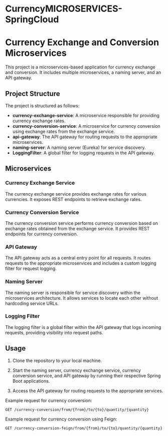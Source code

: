 # CurrencyMICROSERVICES-SpringCloud

# Currency Exchange and Conversion Microservices


This project is a microservices-based application for currency exchange and conversion. It includes multiple microservices, a naming server, and an API gateway.

## Project Structure

The project is structured as follows:

- **currency-exchange-service**: A microservice responsible for providing currency exchange rates.
- **currency-conversion-service**: A microservice for currency conversion using exchange rates from the exchange service.
- **api-gateway**: The API gateway for routing requests to the appropriate microservices.
- **naming-server**: A naming server (Eureka) for service discovery.
- **LoggingFilter**: A global filter for logging requests in the API gateway.

## Microservices

### Currency Exchange Service

The currency exchange service provides exchange rates for various currencies. It exposes REST endpoints to retrieve exchange rates.

### Currency Conversion Service

The currency conversion service performs currency conversion based on exchange rates obtained from the exchange service. It provides REST endpoints for currency conversion.

### API Gateway

The API gateway acts as a central entry point for all requests. It routes requests to the appropriate microservices and includes a custom logging filter for request logging.

### Naming Server

The naming server is responsible for service discovery within the microservices architecture. It allows services to locate each other without hardcoding service URLs.

### Logging Filter

The logging filter is a global filter within the API gateway that logs incoming requests, providing visibility into request paths.


## Usage

1. Clone the repository to your local machine.

2. Start the naming server, currency exchange service, currency conversion service, and API gateway by running their respective Spring Boot applications.

3. Access the API gateway for routing requests to the appropriate services.


Example request for currency conversion:
```
GET /currency-conversion/from/{from}/to/{to}/quantity/{quantity}
```

Example request for currency conversion using Feign:
```
GET /currency-conversion-feign/from/{from}/to/{to}/quantity/{quantity}
```
